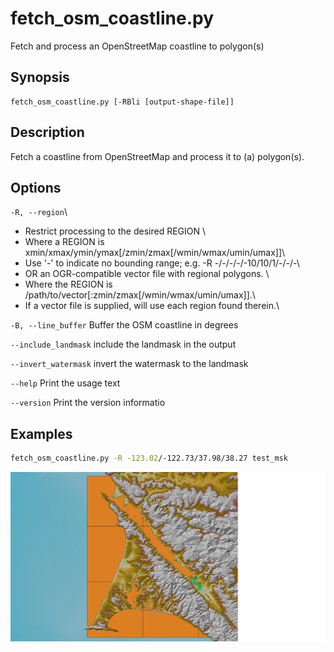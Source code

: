 # fetch_osm_coastline.py

Fetch and process an OpenStreetMap coastline to polygon(s)

## Synopsis

```
fetch_osm_coastline.py [-RBli [output-shape-file]]
```

## Description

Fetch a coastline from OpenStreetMap and process it to (a) polygon(s).

## Options

`-R, --region`\
* Restrict processing to the desired REGION \
* Where a REGION is xmin/xmax/ymin/ymax[/zmin/zmax[/wmin/wmax/umin/umax]]\
* Use '-' to indicate no bounding range; e.g. -R -/-/-/-/-10/10/1/-/-/-\
* OR an OGR-compatible vector file with regional polygons. \
* Where the REGION is /path/to/vector[:zmin/zmax[/wmin/wmax/umin/umax]].\
* If a vector file is supplied, will use each region found therein.\

`-B, --line_buffer`
Buffer the OSM coastline in degrees

`--include_landmask`
include the landmask in the output

`--invert_watermask`
invert the watermask to the landmask

`--help`
Print the usage text

`--version`
Print the version informatio

## Examples

```bash
fetch_osm_coastline.py -R -123.02/-122.73/37.98/38.27 test_msk
```

![](/media/osm_coastpoly.png)

